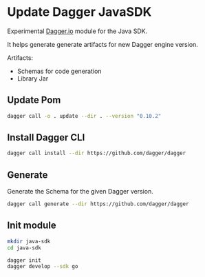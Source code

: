 # Update Dagger JavaSDK

Experimental [Dagger.io](https://dagger.io) module for the Java SDK.

It helps generate generate artifacts for new Dagger engine version.

Artifacts:

* Schemas for code generation
* Library Jar

## Update Pom

```bash
dagger call -o . update --dir . --version "0.10.2"
```

## Install Dagger CLI

```bash
dagger call install --dir https://github.com/dagger/dagger
```

## Generate

Generate the Schema for the given Dagger version.

```bash
dagger call generate --dir https://github.com/dagger/dagger
```

## Init module

```bash
mkdir java-sdk
cd java-sdk

dagger init
dagger develop --sdk go
```
